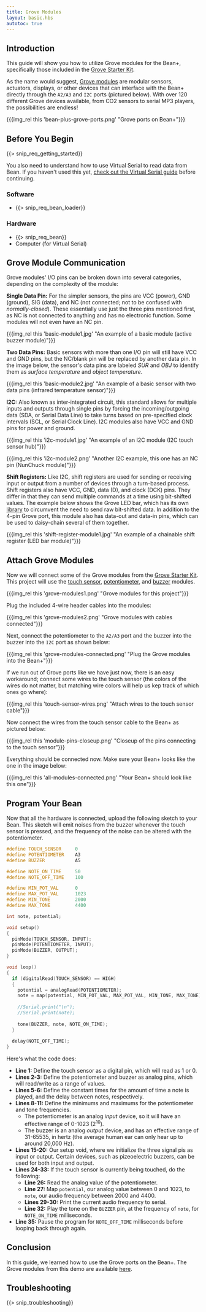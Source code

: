 ```yaml
---
title: Grove Modules
layout: basic.hbs
autotoc: true
---
```


## Introduction

This guide will show you how to utilize Grove modules for the Bean+, specifically those included in the [Grove Starter Kit](http://store.punchthrough.com/collections/all/products/grove-starter-kit-pre-order).

As the name would suggest, [Grove modules](http://wiki.seeed.cc/Grove_System) are modular sensors, actuators, displays, or other devices that can interface with the Bean+ directly through the `A2/A3` and `I2C` ports (pictured below). With over 120 different Grove devices available, from CO2 sensors to serial MP3 players, the possibilities are endless!

{{{img_rel this 'bean-plus-grove-ports.png' "Grove ports on Bean+"}}}

## Before You Begin

{{> snip_req_getting_started}}

You also need to understand how to use Virtual Serial to read data from Bean. If you haven't used this yet, [check out the Virtual Serial guide](../virtual-serial/) before continuing.

### Software

* {{> snip_req_bean_loader}}

### Hardware

* {{> snip_req_bean}}
* Computer (for Virtual Serial)

## Grove Module Communication

Grove modules' I/O pins can be broken down into several categories, depending on the complexity of the module:

**Single Data Pin:** For the simpler sensors, the pins are VCC (power), GND (ground), SIG (data), and NC (not connected; not to be confused with *normally-closed*). These essentially use just the three pins mentioned first, as NC is not connected to anything and has no electronic function. Some modules will not even have an NC pin.

{{{img_rel this 'basic-module1.jpg' "An example of a basic module (active buzzer module)"}}}

**Two Data Pins:** Basic sensors with more than one I/O pin will still have VCC and GND pins, but the NC/blank pin will be replaced by another data pin. In the image below, the sensor's data pins are labeled *SUR* and *OBJ* to identify them as *surface temperature* and *object temperature*.

{{{img_rel this 'basic-module2.jpg' "An example of a basic sensor with two data pins (infrared temperature sensor)"}}}

**I2C:** Also known as inter-integrated circuit, this standard allows for multiple inputs and outputs through single pins by forcing the incoming/outgoing data (SDA, or Serial Data Line) to take turns based on pre-specified clock intervals (SCL, or Serial Clock Line). I2C modules also have VCC and GND pins for power and ground.

{{{img_rel this 'i2c-module1.jpg' "An example of an I2C module (I2C touch sensor hub)"}}}

{{{img_rel this 'i2c-module2.png' "Another I2C example, this one has an NC pin (NunChuck module)"}}}

**Shift Registers:** Like I2C, shift registers are used for sending or receiving input or output from a number of devices through a turn-based process. Shift registers also have VCC, GND, data (D), and clock (DCK) pins. They differ in that they can send multiple commands at a time using bit-shifted values. The example below shows the Grove LED bar, which has its own [library](http://wiki.seeed.cc/Grove-LED_Bar) to circumvent the need to send raw bit-shifted data. In addition to the 4-pin Grove port, this module also has data-out and data-in pins, which can be used to daisy-chain several of them together.

{{{img_rel this 'shift-register-module1.jpg' "An example of a chainable shift register (LED bar module)"}}}

## Attach Grove Modules

Now we will connect some of the Grove modules from the [Grove Starter Kit](http://store.punchthrough.com/collections/all/products/grove-starter-kit-pre-order). This project will use the [touch sensor](http://wiki.seeed.cc/Grove-Touch_Sensor), [potentiometer](http://wiki.seeed.cc/Grove-Rotary_Angle_Sensor), and [buzzer](http://wiki.seeed.cc/Grove-Buzzer) modules.

{{{img_rel this 'grove-modules1.png' "Grove modules for this project"}}}

Plug the included 4-wire header cables into the modules:

{{{img_rel this 'grove-modules2.png' "Grove modules with cables connected"}}}

Next, connect the potentiometer to the `A2/A3` port and the buzzer into the buzzer into the `I2C` port as shown below:

{{{img_rel this 'grove-modules-connected.png' "Plug the Grove modules into the Bean+"}}}

If we run out of Grove ports like we have just now, there is an easy workaround; connect some wires to the touch sensor (the colors of the wires do not matter, but matching wire colors will help us kep track of which ones go where):

{{{img_rel this 'touch-sensor-wires.png' "Attach wires to the touch sensor cable"}}}

Now connect the wires from the touch sensor cable to the Bean+ as pictured below:

{{{img_rel this 'module-pins-closeup.png' "Closeup of the pins connecting to the touch sensor"}}}

Everything should be connected now. Make sure your Bean+ looks like the one in the image below:

{{{img_rel this 'all-modules-connected.png' "Your Bean+ should look like this one"}}}

## Program Your Bean

Now that all the hardware is connected, upload the following sketch to your Bean. This sketch will emit noises from the buzzer whenever the touch sensor is pressed, and the frequency of the noise can be altered with the potentiometer.

```cpp
#define TOUCH_SENSOR     0
#define POTENTIOMETER    A3
#define BUZZER           A5

#define NOTE_ON_TIME     50
#define NOTE_OFF_TIME    100

#define MIN_POT_VAL      0
#define MAX_POT_VAL      1023
#define MIN_TONE         2000
#define MAX_TONE         4400

int note, potential;

void setup() 
{
  pinMode(TOUCH_SENSOR, INPUT);
  pinMode(POTENTIOMETER, INPUT);
  pinMode(BUZZER, OUTPUT);
}

void loop()
{
  if (digitalRead(TOUCH_SENSOR) == HIGH)
  {
    potential = analogRead(POTENTIOMETER);
    note = map(potential, MIN_POT_VAL, MAX_POT_VAL, MIN_TONE, MAX_TONE);
    
    //Serial.print("\n");
    //Serial.print(note);
  
    tone(BUZZER, note, NOTE_ON_TIME);
  }
  
  delay(NOTE_OFF_TIME);
}
```
Here's what the code does:

* **Line 1:** Define the touch sensor as a digital pin, which will read as 1 or 0.
* **Lines 2-3:** Define the potentiometer and buzzer as analog pins, which will read/write as a range of values.
* **Lines 5-6:** Define the constant times for the amount of time a note is played, and the delay between notes, respectively.
* **Lines 8-11:** Define the minimums and maximums for the potentiometer and tone frequencies.
	* The potentiometer is an analog *input* device, so it will have an effective range of 0-1023 (2<sup>10</sup>).
	* The buzzer is an analog *output* device, and has an effective range of 31-65535, in hertz (the average human ear can only hear up to around 20,000 Hz).
* **Lines 15-20:** Our setup void, where we initialize the three signal pis as input or output. Certain devices, such as pizeoelectric buzzers, can be used for both input and output.
* **Lines 24-33:** If the touch sensor is currently being touched, do the following:
	* **Line 26:** Read the analog value of the potentiometer.
	* **Line 27:** Map `potential`, our analog value between 0 and 1023, to `note`, our audio frequency between 2000 and 4400.
	* **Lines 29-30:** Print the current audio frequency to serial.
	* **Line 32:** Play the tone on the `BUZZER` pin, at the frequency of `note`, for `NOTE_ON_TIME` milliseconds.
* **Line 35:** Pause the program for `NOTE_OFF_TIME` milliseconds before looping back through again.

## Conclusion

In this guide, we learned how to use the Grove ports on the Bean+. The Grove modules from this demo are available [here]().

## Troubleshooting

{{> snip_troubleshooting}}

